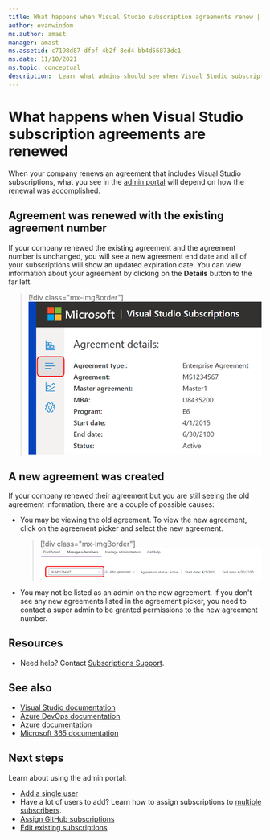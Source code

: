 ```yaml
---
title: What happens when Visual Studio subscription agreements renew | Microsoft Docs
author: evanwindom
ms.author: amast
manager: amast
ms.assetid: c7198d87-dfbf-4b2f-8ed4-bb4d56873dc1
ms.date: 11/10/2021
ms.topic: conceptual
description:  Learn what admins should see when Visual Studio subscriptions agreements are renewed.
---
```


# What happens when Visual Studio subscription agreements are renewed
When your company renews an agreement that includes Visual Studio subscriptions, what you see in the [admin portal](https://manage.visualstudio.com) will depend on how the renewal was accomplished.  

## Agreement was renewed with the existing agreement number
If your company renewed the existing agreement and the agreement number is unchanged, you will see a new agreement end date and all of your subscriptions will show an updated expiration date.  You can view information about your agreement by clicking on the **Details** button to the far left. 
   > [!div class="mx-imgBorder"]
   > ![Open the Details pane](_img/agreement-renewals/details-button.png "Click the Details button to see your agreement information.")

## A new agreement was created
If your company renewed their agreement but you are still seeing the old agreement information, there are a couple of possible causes:
- You may be viewing the old agreement.  To view the new agreement, click on the agreement picker and select the new agreement.  
   > [!div class="mx-imgBorder"]
   > ![Agreement picker](_img/agreement-renewals/agreement-picker.png "Click the agreement picker to select from available agreements.")
- You may not be listed as an admin on the new agreement.  If you don't see any new agreements listed in the agreement picker, you need to contact a super admin to be granted permissions to the new agreement number.  

## Resources
- Need help?  Contact [Subscriptions Support](https://aka.ms/vsadminhelp).

## See also
- [Visual Studio documentation](/visualstudio/)
- [Azure DevOps documentation](/azure/devops/)
- [Azure documentation](/azure/)
- [Microsoft 365 documentation](/microsoft-365/)

## Next steps
Learn about using the admin portal:
- [Add a single user](assign-license.md)
- Have a lot of users to add?  Learn how to assign subscriptions to [multiple subscribers](assign-license-bulk.md).
- [Assign GitHub subscriptions](assign-github.md)
- [Edit existing subscriptions](edit-license.md)
